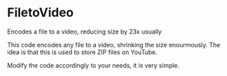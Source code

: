# FiletoVideo
Encodes a file to a video, reducing size by 23x usually

This code encodes any file to a video, shrinking the size enourmously. The idea is that this is used to store ZIP files on YouTube. 

Modify the code accordingly to your needs, it is very simple. 
